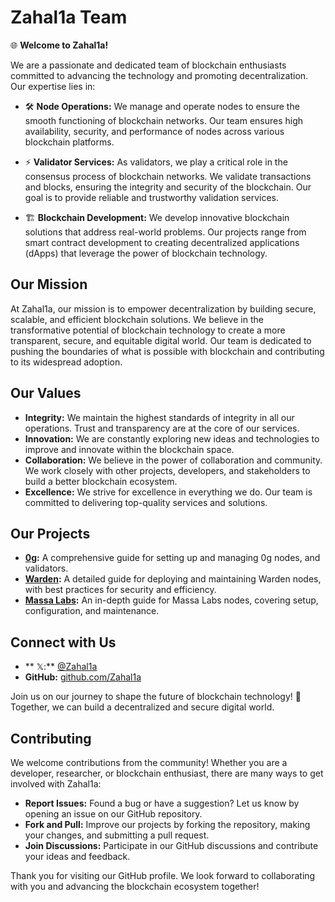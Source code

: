 # Zahal1a Team

🌐 **Welcome to Zahal1a!**

We are a passionate and dedicated team of blockchain enthusiasts committed to advancing the technology and promoting decentralization. Our expertise lies in:

- 🛠️ **Node Operations:** We manage and operate nodes to ensure the smooth functioning of blockchain networks. Our team ensures high availability, security, and performance of nodes across various blockchain platforms.

- ⚡ **Validator Services:** As validators, we play a critical role in the consensus process of blockchain networks. We validate transactions and blocks, ensuring the integrity and security of the blockchain. Our goal is to provide reliable and trustworthy validation services.

- 🏗️ **Blockchain Development:** We develop innovative blockchain solutions that address real-world problems. Our projects range from smart contract development to creating decentralized applications (dApps) that leverage the power of blockchain technology.

## Our Mission

At Zahal1a, our mission is to empower decentralization by building secure, scalable, and efficient blockchain solutions. We believe in the transformative potential of blockchain technology to create a more transparent, secure, and equitable digital world. Our team is dedicated to pushing the boundaries of what is possible with blockchain and contributing to its widespread adoption.

## Our Values

- **Integrity:** We maintain the highest standards of integrity in all our operations. Trust and transparency are at the core of our services.
- **Innovation:** We are constantly exploring new ideas and technologies to improve and innovate within the blockchain space.
- **Collaboration:** We believe in the power of collaboration and community. We work closely with other projects, developers, and stakeholders to build a better blockchain ecosystem.
- **Excellence:** We strive for excellence in everything we do. Our team is committed to delivering top-quality services and solutions.

## Our Projects

- **[0g](https://github.com/Zahal1a/guides/blob/main/0g/README.MD):** A comprehensive guide for setting up and managing 0g nodes, and validators.
- **[Warden](https://github.com/Zahal1a/guides/blob/main/warden/README.MD):** A detailed guide for deploying and maintaining Warden nodes, with best practices for security and efficiency.
- **[Massa Labs](https://github.com/Zahal1a/guides/blob/main/massa-labs/README.MD):** An in-depth guide for Massa Labs nodes, covering setup, configuration, and maintenance.

## Connect with Us

- ** 𝕏:** [@Zahal1a](https://x.com/Zahal1a)
- **GitHub:** [github.com/Zahal1a](https://github.com/Zahal1a)

Join us on our journey to shape the future of blockchain technology! 🚀 Together, we can build a decentralized and secure digital world.

## Contributing

We welcome contributions from the community! Whether you are a developer, researcher, or blockchain enthusiast, there are many ways to get involved with Zahal1a:

- **Report Issues:** Found a bug or have a suggestion? Let us know by opening an issue on our GitHub repository.
- **Fork and Pull:** Improve our projects by forking the repository, making your changes, and submitting a pull request.
- **Join Discussions:** Participate in our GitHub discussions and contribute your ideas and feedback.


Thank you for visiting our GitHub profile. We look forward to collaborating with you and advancing the blockchain ecosystem together!
